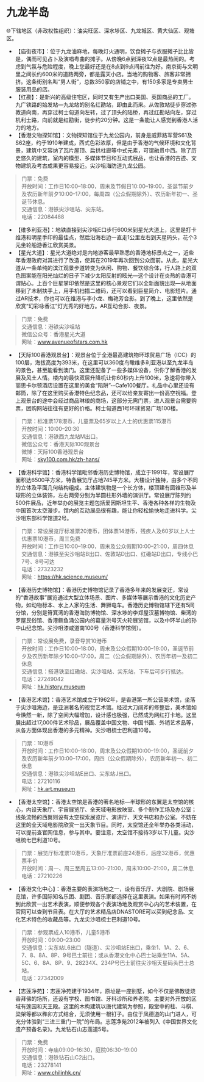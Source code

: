 # 九龙半岛  
🌐下辖地区（非政权性组织）：油尖旺区、深水埗区、九龙城区、黄大仙区、观塘区。  

* 【庙街夜市】：位于九龙油麻地，每晚灯火通明，饮食摊子与衣服摊子比比皆是，偶而可见占卜及演唱粤曲的摊子。从傍晚6点到深夜12点是最热闹的。考虑到气氛与危险程度，晚上您最好还是在8点到9点间前往为好。南京街与文明里之间长约600米的道路两旁，都是露天小店。当地的购物客、旅客非常拥挤。这条街别名叫“男人街”，总数350家的店铺之中，有150多家是专卖男士服装用品的店。  
* 【红勘】：是新兴的高级住宅区，同时又有生产出口美国、英国商品的工厂。九广铁路的始发站—九龙站的别名红勘站，即由此而来。从佐敦站徒步穿过弥敦道向南，再穿过柯士甸道向左转，过了顶头的陆桥，再过红勘站向左，穿过机利士路，向前就是红勘街，徒步约20分钟。这是一条能让人感觉到香港人活力的地方。  
* 【香港文物探知馆】：文物探知馆位于九龙公园内，前身是威菲路军营S61及S62座，约于1910年建成，西式色彩浓厚，但是由于香港的气候环境和文化背景，建筑中又容纳了瓦片屋顶、扁拱柱廊等中式元素，可谓融贯中西。除了历史悠久的建筑，室内的模型、多媒体节目和互动式展品，也让香港的古迹、文物建筑及考古成果更容易接近。尖沙咀海防道九龙公园。  
> 门票：免费  
> 开放时间：工作日10:00–18:00，周末及节假日10:00–19:00，圣诞节前夕及农历新年前夕10:00–17:00，每周四（公众假期除外）、农历新年初一、圣诞节休息。  
> 交通信息：港铁尖沙咀站、尖东站。  
> 电话：22084488  
* 【维多利亚港】：地铁直接到尖沙咀E口步行600米到星光大道上，这里是打卡维港和明星手印的最佳点，然后沿海右边一直走1公里左右到天星码头，花个3元坐轮船游香江欣赏美景。  
* 【星光大道】：星光大道绝对是内地游客最早熟悉的香港地标景点之一，近些年香港政府对其进行了改造，使其在2019年再次回到公众面前。从此，星光大道从一条单纯的滨江观景步道转变为休闲、购物、餐饮综合体，行人路上的双色图案能在阳光灿烂的日子下减少太阳反射的眩光—这个设计在炎热的香港可谓贴心。上百个巨星掌印依然是这里的核心景观它们以全新面貌出现—从地面移到了木制扶手上，用手机扫描二维码，还可以看到巨星简介、电影短片。通过AR技术，你也可以在维港与李小龙、梅艳芳合影。到了晚上，这里依然是欣赏“幻彩咏香江”灯光秀的好地方。AR互动合影、夜景。  
> 门票：免费  
> 交通信息：港铁尖沙咀站  
> 微信公众号：香港星光大道  
> 网址：<a href="http://www.avenueofstars.com.hk" target="_blank">www.avenueofstars.com.hk</a>  
* 【天际100香港观景台】：观景台位于全港最高建筑物环球贸易广场（ICC）的100层，海拔高度为393米，在这里可以360度鸟瞰维多利亚港以至九龙半岛的景色，甚至能看到澳门。这里还配备了一些多媒体设备，供你了解香港的发展及风土人情。楼内的最快双层升降机让你60秒内上升100米，急速将你带入丽思卡尔顿酒店设置在这里的美食“陷阱”--Cafe100餐厅。礼品中心里还设有邮筒，除了在这里购买香港特色纪念品，还可以给亲友寄出一份高空祝福。登上观景台的途中会经过商品琳琅的商场，这部分无需门票，进人观景台需要购票，团购网站往往有更好的价格。柯士甸道西1号环球贸易广场100楼。  
> 门票：标准票178港币，儿童票及65岁以上人士的优惠票115港币  
> 开放时间：10:00–20:30  
> 交通信息：港铁西九龙站M出口。  
> 微信公众号：香港天际100观景台  
> 微博：天际100香港观景台  
> 网址：<a href="http://sky100.com.hk" target="_blank">sky100.com.hk/zh-hans/</a>  
* 【香港科学馆】：香港科学馆毗邻香港历史博物馆，成立于1991年，常设展厅面积达6500平方米，特备展览厅占地745平方米。大楼设计独特，由多个不同的立体及平面几何结构组成。主体建筑物是一个长方体，楼顶建有圆锥形及半球形的立体装饰，左右两旁分别为半圆柱形外墙的演讲厅。常设展厅陈列约500件展品，近年举办的展览主题包括爱因斯坦生平、香港各种各样的生物及中国首次太空漫步。馆内的互动展品很有趣，能让你轻松愉快地走进科学。尖沙咀东部科学馆道2号。  
> 门票：常设展览厅标准票20港币，团体票14港币，残疾人及60岁以上人士优惠票10港币，周三免费  
> 开放时间：工作日10:00–19:00，周末及公众假期10:00–21:00，周四休息  
> 交通信息：港铁至尖沙咀站B出口、佐敦站D出口、红磡站D出口，专线小巴7号、8号可达  
> 电话：27323232  
> 网址：<a href="http://hk.science.museum" target="_blank">https://hk.science.museum/</a>  
* 【香港历史博物馆】：香港历史博物馆记录了香港多年来的发展变迁，常设的“香港故事”展览通过大型立体场景、图片、多媒体等展示香港的文化历史产物，如动物标本、水上人家的生活、舞狮电车。香港历史博物馆辖下还有5间分馆，分别是筲箕湾的香港海防博物馆、深水埗的李郑屋汉墓博物馆、柴湾的罗屋民俗馆、香港鲗鱼涌公园内的葛量洪号灭火轮展览馆，以及中环半山的孙中山纪念馆。尖沙咀漆咸道南100号（香港科学馆侧）。  
> 门票：常设展免费，录音导赏10港币  
> 开放时间：工作日10:00–18:00，周末及公众假期10:00–19:00，圣诞节前夕及农历新年除夕10:00–17:00，周二（公众假期除外）、农历年初一及初二休息  
> 交通信息：搭港铁至红磡站、尖沙咀站、尖东站，下车后可步行抵达。  
> 电话：27249042  
> 网址：<a href="http://hk.history.museum" target="_blank">hk.history.museum</a>  
* 【香港艺术馆】：香港艺术馆成立于1962年，是香港第一所公营美术馆，坐落于尖沙咀海边，是亚洲著名的视觉艺术馆。经过大刀阔斧的修整后，美术馆如今焕然一新，除了空间大幅增加，设计感也极强，已然成为网红打卡地。这里展出超过17,000件艺术珍品，展品覆盖中国文物、中国书画、外销艺术品等，从各方面体现出香港的多元精神。尖沙咀梳士巴利道10号。  
> 门票：10港币  
> 开放时间：工作日10:00–18:00，周末及公众假期10:00–19:00，圣诞前夕及农历新年前夕10:00–17:00，周四（公众假期除外），农历新年初一、初二休息  
> 交通信息：港铁尖沙咀站E出口、尖东站J出口。  
> 电话：27210116  
> 网址：<a href="http://hk.art.museum" target="_blank">hk.art.museum</a>  
* 【香港太空馆】：香港太空馆是香港的著名地标—半球形的东翼是太空馆的核心，内设天象厅、宇宙展览厅、全天域电影放映室、多个制作工场及办公室；线条流畅的西翼则设有太空探索展览厅、演讲厅、天文书店和办公室。不妨在这里的全天域电影院欣赏一出天象节目。同时，太空馆还全年举办各类活动，可以提前查官网信息，参与其中。要注意，太空馆不接待3岁以下儿童。尖沙咀梳七巴利道10号。  
> 门票：展览厅标准票10港币，天象厅准票前座24港币，后座32港币，优惠票半价  
> 开放时间：周一、周三至周五13:00–21:00，周末10:00–21:00，周二休息  
> 电话：27210226  
* 【香港文化中心】：香港主要的表演场地之一，设有音乐厅、大剧院、剧场展览馆，许多国际知名乐团、剧团、音乐家都选择在这里表演。如果有时间不妨到此欣赏一出艺术表演，顺便参观各个表演场地及观赏中心内的艺术装置，在官网可以查到节目表。在大厅的艺术精品店DNASTORE可以买到纪念品、文化艺术特色的收藏品等。九龙尖沙咀梳士巴利道10号。  
> 门票：参观票成人10港币，儿童5港币  
> 开放时间：09:00–23:00  
> 交通信息：尖东站L6出口（隧道）、尖沙咀站E出口，乘坐1、1A、2、6、7、8、8A、8P、9号巴士前往；或从香港文化中心巴士站乘坐11A、5A、5C、6、8A、8P、9、28234X、234P号巴士前往尖沙咀天星码头巴士总站。  
> 电话：27342009  
* 【志莲净苑】：志莲净苑建于1934年，原址是一座别墅，如今不仅是佛教徒烧香拜佛的场所，还设有学校、图书馆、牙科诊所和养老院。主要对外开放的区域有莲园和天王殿。这里的木构建筑以唐代建筑为参照，殿堂中的柱、斗棋、梁架等都以榫卯方式结合，无须使用一根钉子。由位于凤德道的山门进人，可充分体验到“三进三重门一院”的布局。志莲净苑2012年被列入《中国世界文化遗产预备名录》。九龙钻石山志莲道5号。  
> 门票：免费  
> 开放时间：寺庙09:00–16:30，庭院06:30–19:00  
> 交通信息：港铁钻石山C2出口。  
> 电话：23278141  
> 网址：<a href="http://www.chilinhk.cn" target="_blank">www.chilinhk.cn/</a>  
<!-- Last processed: 2025-07-22 03:44:27 -->
